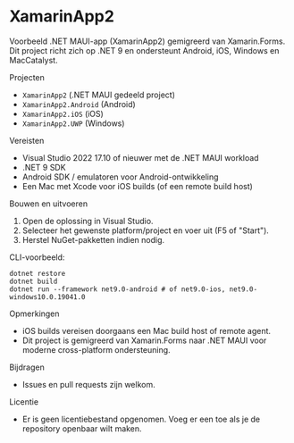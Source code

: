 # XamarinApp2

Voorbeeld .NET MAUI-app (XamarinApp2) gemigreerd van Xamarin.Forms. Dit project richt zich op .NET 9 en ondersteunt Android, iOS, Windows en MacCatalyst.

Projecten
- `XamarinApp2` (.NET MAUI gedeeld project)
- `XamarinApp2.Android` (Android)
- `XamarinApp2.iOS` (iOS)
- `XamarinApp2.UWP` (Windows)

Vereisten
- Visual Studio 2022 17.10 of nieuwer met de .NET MAUI workload
- .NET 9 SDK
- Android SDK / emulatoren voor Android-ontwikkeling
- Een Mac met Xcode voor iOS builds (of een remote build host)

Bouwen en uitvoeren
1. Open de oplossing in Visual Studio.
2. Selecteer het gewenste platform/project en voer uit (F5 of "Start").
3. Herstel NuGet-pakketten indien nodig.

CLI-voorbeeld:
```
dotnet restore
dotnet build
dotnet run --framework net9.0-android # of net9.0-ios, net9.0-windows10.0.19041.0
```

Opmerkingen
- iOS builds vereisen doorgaans een Mac build host of remote agent.
- Dit project is gemigreerd van Xamarin.Forms naar .NET MAUI voor moderne cross-platform ondersteuning.

Bijdragen
- Issues en pull requests zijn welkom.

Licentie
- Er is geen licentiebestand opgenomen. Voeg er een toe als je de repository openbaar wilt maken.
